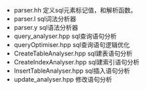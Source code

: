 *   parser.hh 定义sql元素标记值，和解析函数。
*   parser.l sql词法分析器
*   parser.y sql语法分析器
*   query_analyser.hpp sql查询语句分析
*   queryOptimiser.hpp sql查询语句逻辑优化
*   CreateTableAnalyser.hpp sql建表语句分析
*   CreateIndexAnalyser.hpp sql建索引语句分析
*   InsertTableAnalyser.hpp sql插入语句分析
*   update_analyser.hpp 修改语句分析
